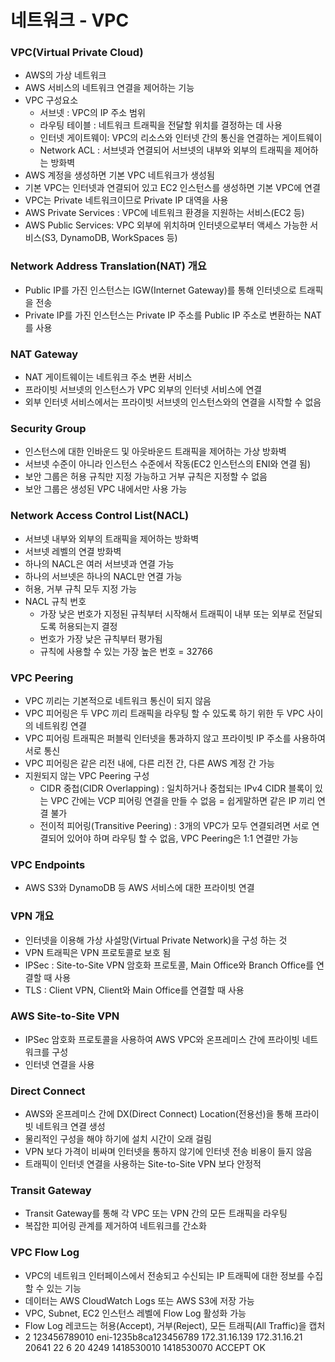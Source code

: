 # 네트워크 - VPC

### VPC(Virtual Private Cloud)
- AWS의 가상 네트워크
- AWS 서비스의 네트워크 연결을 제어하는 기능
- VPC 구성요소
    - 서브넷 : VPC의 IP 주소 범위
    - 라우팅 테이블 : 네트워크 트래픽을 전달할 위치를 결정하는 데 사용
    - 인터넷 게이트웨이: VPC의 리소스와 인터넷 간의 통신을 연결하는 게이트웨이
    - Network ACL : 서브넷과 연결되어 서브넷의 내부와 외부의 트래픽을 제어하는 방화벽
- AWS 계정을 생성하면 기본 VPC 네트워크가 생성됨
- 기본 VPC는 인터넷과 연결되어 있고 EC2 인스턴스를 생성하면 기본 VPC에 연결
- VPC는 Private 네트워크이므로 Private IP 대역을 사용
- AWS Private Services : VPC에 네트워크 환경을 지원하는 서비스(EC2 등)
- AWS Public Services: VPC 외부에 위치하며 인터넷으로부터 액세스 가능한 서비스(S3, DynamoDB, WorkSpaces 등)

### Network Address Translation(NAT) 개요
- Public IP를 가진 인스턴스는 IGW(Internet Gateway)를 통해 인터넷으로 트래픽을 전송
- Private IP를 가진 인스턴스는 Private IP 주소를 Public IP 주소로 변환하는 NAT를 사용

### NAT Gateway
- NAT 게이트웨이는 네트워크 주소 변환 서비스
- 프라이빗 서브넷의 인스턴스가 VPC 외부의 인터넷 서비스에 연결
- 외부 인터넷 서비스에서는 프라이빗 서브넷의 인스턴스와의 연결을 시작할 수 없음

### Security Group
- 인스턴스에 대한 인바운드 및 아웃바운드 트래픽을 제어하는 가상 방화벽
- 서브넷 수준이 아니라 인스턴스 수준에서 작동(EC2 인스턴스의 ENI와 연결 됨)
- 보안 그룹은 허용 규칙만 지정 가능하고 거부 규칙은 지정할 수 없음
- 보안 그룹은 생성된 VPC 내에서만 사용 가능

### Network Access Control List(NACL)
- 서브넷 내부와 외부의 트래픽을 제어하는 방화벽
- 서브넷 레벨의 연결 방화벽
- 하나의 NACL은 여러 서브넷과 연결 가능
- 하나의 서브넷은 하나의 NACL만 연결 가능
- 허용, 거부 규칙 모두 지정 가능
- NACL 규칙 번호
    - 가장 낮은 번호가 지정된 규칙부터 시작해서 트래픽이 내부 또는 외부로 전달되도록 허용되는지 결정
    - 번호가 가장 낮은 규칙부터 평가됨
    - 규칙에 사용할 수 있는 가장 높은 번호 = 32766

### VPC Peering
- VPC 끼리는 기본적으로 네트워크 통신이 되지 않음
- VPC 피어링은 두 VPC 끼리 트래픽을 라우팅 할 수 있도록 하기 위한 두 VPC 사이의 네트워킹 연결
- VPC 피어링 트래픽은 퍼블릭 인터넷을 통과하지 않고 프라이빗 IP 주소를 사용하여 서로 통신
- VPC 피어링은 같은 리전 내에, 다른 리전 간, 다른 AWS 계정 간 가능
- 지원되지 않는 VPC Peering 구성
    - CIDR 중첩(CIDR Overlapping) : 일치하거나 중첩되는 IPv4 CIDR 블록이 있는 VPC 간에는 VCP 피어링 연결을 만들 수 없음 = 쉽게말하면 같은 IP 끼리 연결 불가
    - 전이적 피어링(Transitive Peering) : 3개의 VPC가 모두 연결되려면 서로 연결되어 있어야 하며 라우팅 할 수 없음, VPC Peering은 1:1 연결만 가능

### VPC Endpoints
- AWS S3와 DynamoDB 등 AWS 서비스에 대한 프라이빗 연결

### VPN 개요
- 인터넷을 이용해 가상 사설망(Virtual Private Network)을 구성 하는 것
- VPN 트래픽은 VPN 프로토콜로 보호 됨
- IPSec : Site-to-Site VPN 암호화 프로토콜, Main Office와 Branch Office를 연결할 때 사용
- TLS : Client VPN, Client와 Main Office를 연결할 때 사용

### AWS Site-to-Site VPN
- IPSec 암호화 프로토콜을 사용하여 AWS VPC와 온프레미스 간에 프라이빗 네트워크를 구성
- 인터넷 연결을 사용

### Direct Connect
- AWS와 온프레미스 간에 DX(Direct Connect) Location(전용선)을 통해 프라이빗 네트워크 연결 생성
- 물리적인 구성을 해야 하기에 설치 시간이 오래 걸림
- VPN 보다 가격이 비싸며 인터넷을 통하지 않기에 인터넷 전송 비용이 들지 않음
- 트래픽이 인터넷 연결을 사용하는 Site-to-Site VPN 보다 안정적

### Transit Gateway
- Transit Gateway를 통해 각 VPC 또는 VPN 간의 모든 트래픽을 라우팅
- 복잡한 피어링 관계를 제거하여 네트워크를 간소화

### VPC Flow Log
- VPC의 네트워크 인터페이스에서 전송되고 수신되는 IP 트래픽에 대한 정보를 수집할 수 있는 기능
- 데이터는 AWS CloudWatch Logs 또는 AWS S3에 저장 가능
- VPC, Subnet, EC2 인스턴스 레벨에 Flow Log 활성화 가능
- Flow Log 레코드는 허용(Accept), 거부(Reject), 모든 트래픽(All Traffic)을 캡처
- 2 123456789010 eni-1235b8ca123456789 172.31.16.139 172.31.16.21 20641 22 6 20 4249 1418530010 1418530070 ACCEPT OK